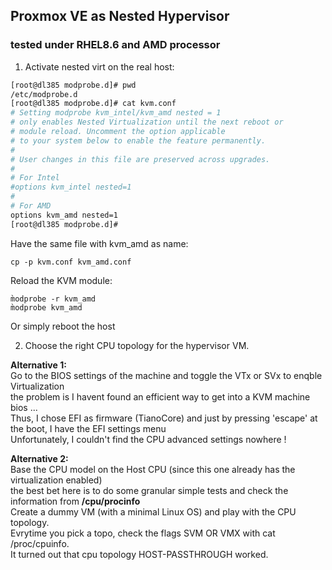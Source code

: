 ## Proxmox VE as Nested Hypervisor
### tested under RHEL8.6 and AMD processor

1. Activate nested virt on the real host:  

```bash
[root@dl385 modprobe.d]# pwd
/etc/modprobe.d
[root@dl385 modprobe.d]# cat kvm.conf 
# Setting modprobe kvm_intel/kvm_amd nested = 1
# only enables Nested Virtualization until the next reboot or
# module reload. Uncomment the option applicable
# to your system below to enable the feature permanently.
#
# User changes in this file are preserved across upgrades.
#
# For Intel
#options kvm_intel nested=1
#
# For AMD
options kvm_amd nested=1
[root@dl385 modprobe.d]# 
``` 

Have the same file with kvm_amd as name:  

`cp -p kvm.conf kvm_amd.conf`  

Reload the KVM module:  

`m̀odprobe -r kvm_amd`   
`m̀odprobe kvm_amd`   

Or simply reboot the host  

2. Choose the right CPU topology for the hypervisor VM.  

**Alternative 1:**   
Go to the BIOS settings of the machine and toggle the VTx or SVx to enqble Virtualization  
the problem is I havent found an efficient way to get into a KVM machine bios ...  
Thus, I chose EFI as firmware (TianoCore) and just by pressing 'escape' at the boot, I have the EFI settings menu  
Unfortunately, I couldn't find the CPU advanced settings nowhere !  

**Alternative 2:**  
Base the CPU model on the Host CPU (since this one already has the virtualization enabled)  
the best bet here is to do some granular simple tests and check the information from **/cpu/procinfo**  
Create a dummy VM (with a minimal Linux OS) and play with the CPU topology.  
Evrytime you pick a topo, check the flags SVM OR VMX with cat /proc/cpuinfo.  
It turned out that cpu topology HOST-PASSTHROUGH worked.  



